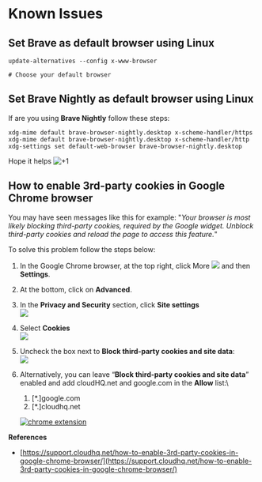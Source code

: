 # Known Issues

## Set Brave as default browser using Linux

```
update-alternatives --config x-www-browser

# Choose your default browser
```

## Set Brave Nightly as default browser using Linux&#x20;

If are you using **Brave Nightly** follow these steps:

```
xdg-mime default brave-browser-nightly.desktop x-scheme-handler/https
xdg-mime default brave-browser-nightly.desktop x-scheme-handler/http
xdg-settings set default-web-browser brave-browser-nightly.desktop
```

Hope it helps ![+1](https://github.githubassets.com/images/icons/emoji/unicode/1f44d.png)

## How to enable 3rd-party cookies in Google Chrome browser

You may have seen messages like this for example: "_Your browser is most likely blocking third-party cookies, required by the Google widget. Unblock third-party cookies and reload the page to access this feature._"

To solve this problem follow the steps below:

1. In the Google Chrome browser, at the top right, click More ![](https://lh3.ggpht.com/N5LLlFszQeMqXo6Z6UF1VXFN4k3UxO8H8ZU3FV8AjUhomHuRCrwUeKMg1BhuFxKwqQ=w18-h18) and then **Settings**.
2. At the bottom, click on **Advanced**.
3. In the **Privacy and Security** section, click **Site settings**\
   [![](https://cloudhq-image-share.s3.amazonaws.com/d738d65010.png)](https://www.cloudhq.net/c/d738d65010)
4. Select **Cookies**\
   [![](https://s3.amazonaws.com/cloudhq-image-share/cf4519c2ec.png)](https://www.cloudhq.net/c/cf4519c2ec)
5. Uncheck the box next to **Block third-party cookies and site data**:\
   [![](https://www.cloudhq.net/c/6efa431491?dl=1)](https://www.cloudhq.net/c/6efa431491)
6.  Alternatively, you can leave “**Block third-party cookies and site data**” enabled and add cloudHQ.net and google.com in the **Allow** list:\


    1. \[\*.]google.com
    2. \[\*.]cloudhq.net

    [![chrome extension](https://s3.amazonaws.com/cloudhq-image-share/9323333cb9.png)](https://www.cloudhq.net/c/9323333cb9)

**References**

* [https://support.cloudhq.net/how-to-enable-3rd-party-cookies-in-google-chrome-browser/](https://support.cloudhq.net/how-to-enable-3rd-party-cookies-in-google-chrome-browser/)
